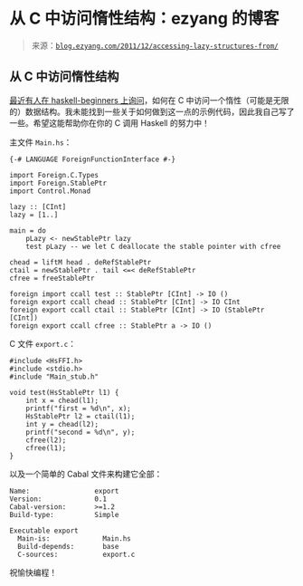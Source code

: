 <!--yml

分类：未分类

日期：2024-07-01 18:17:39

-->

# 从 C 中访问惰性结构：ezyang 的博客

> 来源：[`blog.ezyang.com/2011/12/accessing-lazy-structures-from/`](http://blog.ezyang.com/2011/12/accessing-lazy-structures-from/)

## 从 C 中访问惰性结构

[最近有人在 haskell-beginners 上询问](http://comments.gmane.org/gmane.comp.lang.haskell.beginners/9109)，如何在 C 中访问一个惰性（可能是无限的）数据结构。我未能找到一些关于如何做到这一点的示例代码，因此我自己写了一些。希望这能帮助你在你的 C 调用 Haskell 的努力中！

主文件 `Main.hs`：

```
{-# LANGUAGE ForeignFunctionInterface #-}

import Foreign.C.Types
import Foreign.StablePtr
import Control.Monad

lazy :: [CInt]
lazy = [1..]

main = do
    pLazy <- newStablePtr lazy
    test pLazy -- we let C deallocate the stable pointer with cfree

chead = liftM head . deRefStablePtr
ctail = newStablePtr . tail <=< deRefStablePtr
cfree = freeStablePtr

foreign import ccall test :: StablePtr [CInt] -> IO ()
foreign export ccall chead :: StablePtr [CInt] -> IO CInt
foreign export ccall ctail :: StablePtr [CInt] -> IO (StablePtr [CInt])
foreign export ccall cfree :: StablePtr a -> IO ()

```

C 文件 `export.c`：

```
#include <HsFFI.h>
#include <stdio.h>
#include "Main_stub.h"

void test(HsStablePtr l1) {
    int x = chead(l1);
    printf("first = %d\n", x);
    HsStablePtr l2 = ctail(l1);
    int y = chead(l2);
    printf("second = %d\n", y);
    cfree(l2);
    cfree(l1);
}

```

以及一个简单的 Cabal 文件来构建它全部：

```
Name:                export
Version:             0.1
Cabal-version:       >=1.2
Build-type:          Simple

Executable export
  Main-is:             Main.hs
  Build-depends:       base
  C-sources:           export.c

```

祝愉快编程！
